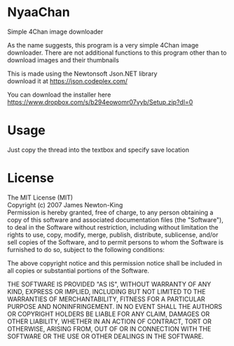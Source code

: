 # NyaaChan
Simple 4Chan image downloader

As the name suggests, this program is a very simple 4Chan image downloader. There are not additional functions to this program
other than to download images and their thumbnails

This is made using the Newtonsoft Json.NET library<br/>
download it at https://json.codeplex.com/

You can download the installer here https://www.dropbox.com/s/b294eowomr07vyb/Setup.zip?dl=0

# Usage
Just copy the thread into the textbox and specify save location

# License
The MIT License (MIT)<br/>
Copyright (c) 2007 James Newton-King<br/>
Permission is hereby granted, free of charge, to any person obtaining a copy of this software and associated documentation files (the "Software"), to deal in the Software without restriction, including without limitation the rights to use, copy, modify, merge, publish, distribute, sublicense, and/or sell copies of the Software, and to permit persons to whom the Software is furnished to do so, subject to the following conditions:

The above copyright notice and this permission notice shall be included in all copies or substantial portions of the Software.

THE SOFTWARE IS PROVIDED "AS IS", WITHOUT WARRANTY OF ANY KIND, EXPRESS OR IMPLIED, INCLUDING BUT NOT LIMITED TO THE WARRANTIES OF MERCHANTABILITY, FITNESS FOR A PARTICULAR PURPOSE AND NONINFRINGEMENT. IN NO EVENT SHALL THE AUTHORS OR COPYRIGHT HOLDERS BE LIABLE FOR ANY CLAIM, DAMAGES OR OTHER LIABILITY, WHETHER IN AN ACTION OF CONTRACT, TORT OR OTHERWISE, ARISING FROM, OUT OF OR IN CONNECTION WITH THE SOFTWARE OR THE USE OR OTHER DEALINGS IN THE SOFTWARE.
